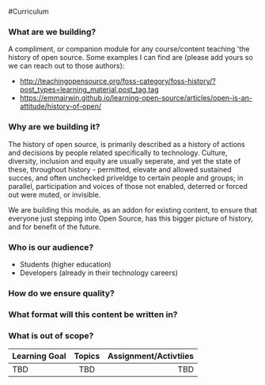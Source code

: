 #Curriculum 

### What are we building?
A compliment, or companion module for any course/content teaching 'the history of open source. Some examples I can find are (please add yours so we can reach out to those authors):

* http://teachingopensource.org/foss-category/foss-history/?post_types=learning_material,post_tag,tag
* https://emmairwin.github.io/learning-open-source/articles/open-is-an-attitude/history-of-open/

### Why are we building it?

The history of open source, is primarily described as a history of actions and decisions by people related specifically to technology.
Culture, diversity, inclusion and equity are usually seperate, and yet the state of these, throughout history -  permitted, elevate and allowed sustained succes, and often unchecked priveldge to certain people and groups; in parallel,  participation and voices of those not enabled, deterred or forced out were muted, or invisible.

We are building this module, as an addon for existing content, to ensure that everyone just stepping into Open Source, has this bigger picture of history, and for benefit of the future. 

### Who is our audience?

* Students (higher education)
* Developers (already in their technology careers)

### How do we ensure quality?

### What format will this content be written in?

### What is out of scope?


| Learning Goal       | Topics           | Assignment/Activtiies  |
| ------------- |:-------------:| -----:|
|  TBD    | TBD| TBD |
